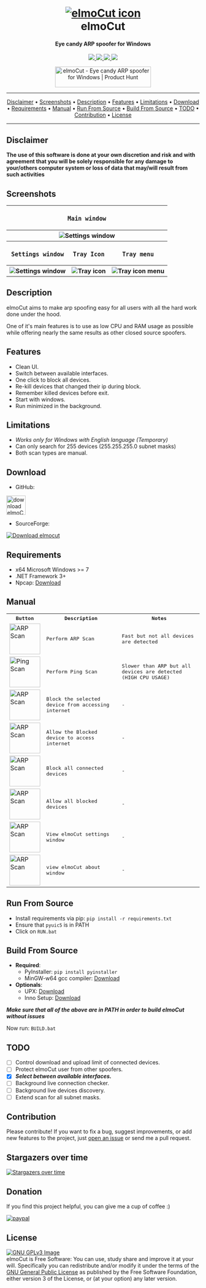 <h1 align="center">
  <br>
  <a href="https://github.com/elmoiv/elmocut"><img src="https://github.com/elmoiv/elmocut/blob/main/data/icon.png?raw=true" alt="elmoCut icon"></a>
  <br>
  elmoCut
  <br>
</h1>
<h4 align="center">Eye candy ARP spoofer for Windows</h4>

<p align=center>
  <a target="_blank" href="https://github.com/elmoiv/elmocut/releases/latest" title="Latest release">
    <img src="https://img.shields.io/github/v/release/elmoiv/elmocut">
  </a>
  <a target="_blank" href="https://sourceforge.net/projects/elmocut/files/stats/timeline" title="SourceForge Downloads">
    <img src="https://img.shields.io/sourceforge/dt/elmocut?label=SourceForge">
  </a>
  <a target="_blank" href="https://github.com/elmoiv/elmocut/releases/latest" title="GitHub Downloads">
    <img src="https://img.shields.io/github/downloads/elmoiv/elmocut/total.svg?label=GitHub">
  </a>
  <a target="_blank" href="LICENSE" title="License: MIT">
    <img src="https://img.shields.io/github/license/elmoiv/elmocut">
  </a>
</p>

<p align=center>
  <a href="https://www.producthunt.com/posts/elmocut?utm_source=badge-featured&utm_medium=badge&utm_souce=badge-elmocut" target="_blank">
    <img src="https://api.producthunt.com/widgets/embed-image/v1/featured.svg?post_id=320352&theme=light" alt="elmoCut - Eye candy ARP spoofer for Windows | Product Hunt" style="width: 250px; height: 54px;" width="250" height="54" />
  </a>
</p>

<hr>
<p align="center">
  <a href="#disclaimer">Disclaimer</a> &bull;
  <a href="#screenshots">Screenshots</a> &bull;
  <a href="#description">Description</a> &bull;
  <a href="#features">Features</a> &bull;
  <a href="#limitations">Limitations</a> &bull;
  <a href="#download">Download</a> &bull;
  <a href="#requirements">Requirements</a> &bull;
  <a href="#manual">Manual</a> &bull;
  <a href="#run-from-source">Run From Source</a> &bull;
  <a href="#build-from-source">Build From Source</a> &bull;
  <a href="#todo">TODO</a> &bull;
  <a href="#contribution">Contribution</a> &bull;
  <a href="#license">License</a>
</p>
<hr>

## Disclaimer
**The use of this software is done at your own discretion and risk and with agreement that you will be solely responsible for any damage to your/others computer system or loss of data that may/will result from such activities**

## Screenshots

<table>
  <tr>
    <th colspan="3">
      <samp><h3>Main window</h3></samp>
    </th>
  </tr>
  <tr>
    <th colspan="3">
      <img src="https://github.com/elmoiv/elmocut/blob/main/data/preview.png?raw=true" alt="Settings window">
    </th>
  </tr>
  <tr>
    <th>
      <samp><h3>Settings window</h3></samp>
    </th>
    <th>
      <samp><h3>Tray Icon</h3></samp>
    </th>
    <th>
      <samp><h3>Tray menu</h3></samp>
    </th>
  </tr>
  <tr>
    <th>
      <img src="https://github.com/elmoiv/elmocut/blob/main/data/preview-settings.png?raw=true" alt="Settings window">
    </th>
    <th>
      <img src="https://github.com/elmoiv/elmocut/blob/main/data/preview-tray.png?raw=true" alt="Tray icon">
    </th>
    <th>
      <img src="https://github.com/elmoiv/elmocut/blob/main/data/preview-tray-menu.png?raw=true" alt="Tray icon menu">
    </th>
  </tr>
</table>

## Description
elmoCut aims to make arp spoofing easy for all users with all the hard work done under the hood.

One of it's main features is to use as low CPU and RAM usage as possible while offering nearly the same results as other closed source spoofers.


## Features
- Clean UI.
- Switch between available interfaces.
- One click to block all devices.
- Re-kill devices that changed their ip during block.
- Remember killed devices before exit.
- Start with windows.
- Run minimized in the background.

## Limitations
- *Works only for Windows with English language (Temporary)*
- Can only search for 255 devices (255.255.255.0 subnet masks)
- Both scan types are manual.

## Download
- GitHub:

<a href="https://github.com/elmoiv/elmocut/releases/latest"><img src="https://github.com/elmoiv/elmocut/blob/main/data/download.png?raw=true" alt="download elmoCut" width=50></a>

- SourceForge:

[![Download elmocut](https://a.fsdn.com/con/app/sf-download-button)](https://sourceforge.net/projects/elmocut/files/latest/download)


## Requirements
  - x64 Microsoft Windows >= 7
  - .NET Framework 3+
  - Npcap: [Download](https://nmap.org/npcap/dist/npcap-1.10.exe)

## Manual
<table>
  <tr>
    <th><samp>Button</samp></th>
    <th><samp>Description</samp></th>
    <th><samp>Notes</samp></th>
  </tr>
  <tr>
    <td><img src="https://github.com/elmoiv/elmocut/blob/main/assets/scan_easy.png?raw=true" alt="ARP Scan" width="80px"></td>
    <td><samp>Perform ARP Scan</samp></td>
    <td><samp>Fast but not all devices are detected</samp></td>
  </tr>
  <tr>
    <td><img src="https://github.com/elmoiv/elmocut/blob/main/assets/scan_hard.png?raw=true" alt="Ping Scan" width="80px"></td>
    <td><samp>Perform Ping Scan</samp></td>
    <td><samp>Slower than ARP but all devices are detected (HIGH CPU USAGE)</samp></td>
  </tr>
  <tr>
    <td><img src="https://github.com/elmoiv/elmocut/blob/main/assets/kill.png?raw=true" alt="ARP Scan" width="80px"></td>
    <td><samp>Block the selected device from accessing internet</samp></td>
    <td><samp>-</samp></td>
  </tr>
  <tr>
    <td><img src="https://github.com/elmoiv/elmocut/blob/main/assets/unkill.png?raw=true" alt="ARP Scan" width="80px"></td>
    <td><samp>Allow the Blocked device to access internet</samp></td>
    <td><samp>-</samp></td>
  </tr>
  <tr>
    <td><img src="https://github.com/elmoiv/elmocut/blob/main/assets/killall.png?raw=true" alt="ARP Scan" width="80px"></td>
    <td><samp>Block all connected devices</samp></td>
    <td><samp>-</samp></td>
  </tr>
  <tr>
    <td><img src="https://github.com/elmoiv/elmocut/blob/main/assets/unkillall.png?raw=true" alt="ARP Scan" width="80px"></td>
    <td><samp>Allow all blocked devices</samp></td>
    <td><samp>-</samp></td>
  </tr>
  <tr>
    <td><img src="https://github.com/elmoiv/elmocut/blob/main/assets/settings.png?raw=true" alt="ARP Scan" width="80px"></td>
    <td><samp>View elmoCut settings window</samp></td>
    <td><samp>-</samp></td>
  </tr>
  <tr>
    <td><img src="https://github.com/elmoiv/elmocut/blob/main/assets/about.png?raw=true" alt="ARP Scan" width="80px"></td>
    <td><samp>view elmoCut about window</samp></td>
    <td><samp>-</samp></td>
  </tr>
</table>
 
## Run From Source
 - Install requirements via pip: `pip install -r requirements.txt`
 - Ensure that `pyuic5` is in PATH
 - Click on `RUN.bat`

## Build From Source
 - **Required**:
    - PyInstaller: `pip install pyinstaller`
    - MinGW-w64 gcc compiler: [Download](https://netix.dl.sourceforge.net/project/mingw-w64/Toolchains%20targetting%20Win32/Personal%20Builds/mingw-builds/installer/mingw-w64-install.exe)
 - **Optionals**:
    - UPX: [Download](https://github.com/upx/upx/releases/download/v3.96/upx-3.96-win64.zip)
    - Inno Setup: [Download](https://files.jrsoftware.org/is/6/innosetup-6.0.3.exe)

***Make sure that all of the above are in PATH in order to build elmoCut without issues***

Now run: `BUILD.bat`


## TODO
* [ ] Control download and upload limit of connected devices.
* [ ] Protect elmoCut user from other spoofers.
* [x] ***Select between available interfaces.***
* [ ] Background live connection checker.
* [ ] Background live devices discovery.
* [ ] Extend scan for all subnet masks.

## Contribution
Please contribute! If you want to fix a bug, suggest improvements, or add new features to the project, just [open an issue](https://github.com/elmoiv/elmocut/issues) or send me a pull request.

## Stargazers over time
[![Stargazers over time](https://starchart.cc/elmoiv/elmocut.svg)](https://starchart.cc/elmoiv/elmocut)

## Donation
If you find this project helpful, you can give me a cup of coffee :) 

[![paypal](https://www.paypalobjects.com/en_US/i/btn/btn_donateCC_LG.gif)](https://www.paypal.me/elmoiv)
## License
[![GNU GPLv3 Image](https://www.gnu.org/graphics/gplv3-127x51.png)](https://www.gnu.org/licenses/gpl-3.0.en.html)  
elmoCut is Free Software: You can use, study share and improve it at your will. Specifically you can redistribute and/or modify it under the terms of the [GNU General Public License](https://www.gnu.org/licenses/gpl.html) as published by the Free Software Foundation, either version 3 of the License, or (at your option) any later version.
